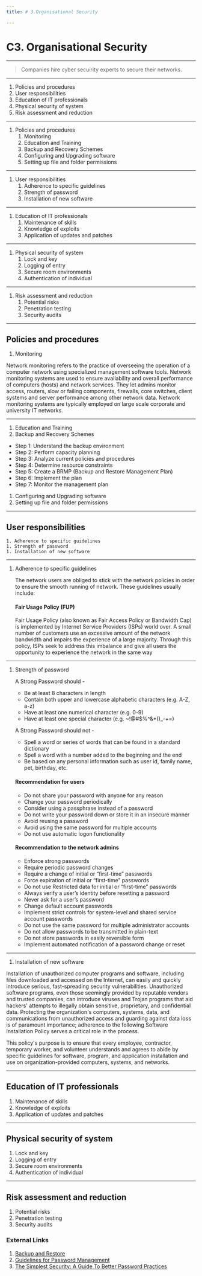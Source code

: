 ```yaml
---
title: # 3.Organisational Security

---
```


<!-- footer: *Networked Systems Security*
slidenumbers: true
autoscale: true
build-lists: true -->

# C3. Organisational Security 

---
> Companies hire cyber secuirity experts to secure their networks.

---
1. Policies and procedures
1. User responsibilities
1. Education of IT professionals
1. Physical security of system
1. Risk assessment and reduction

---
1. Policies and procedures
    1. Monitoring
    1. Education and Training
    1. Backup and Recovery Schemes
    1. Configuring and Upgrading software
    1. Setting up file and folder permissions

---
1. User responsibilities
    1. Adherence to specific guidelines
    1. Strength of password
    1. Installation of new software

---
1. Education of IT professionals
    1. Maintenance of skills
    1. Knowledge of exploits
    1. Application of updates and patches

---
1. Physical security of system
    1. Lock and key
    1. Logging of entry
    1. Secure room environments
    1. Authentication of individual

---
1. Risk assessment and reduction
    1. Potential risks
    1. Penetration testing
    1. Security audits

---
## Policies and procedures

1. Monitoring

Network monitoring refers to the practice of overseeing the operation of a computer network using specialized management software tools. Network monitoring systems are used to ensure availability and overall performance of computers (hosts) and network services. They let admins monitor access, routers, slow or failing components, firewalls, core switches, client systems and server performance among other network data. Network monitoring systems are typically employed on large scale corporate and university IT networks.

---
1. Education and Training
1. Backup and Recovery Schemes

  - Step 1: Understand the backup environment
  - Step 2: Perform capacity planning
  - Step 3: Analyze current policies and procedures
  - Step 4: Determine resource constraints
  - Step 5: Create a BRMP (Backup and Restore Management Plan)
  - Step 6: Implement the plan
  - Step 7: Monitor the management plan

1. Configuring and Upgrading software
1. Setting up file and folder permissions

---
## User responsibilities

	1. Adherence to specific guidelines
	1. Strength of password
	1. Installation of new software

---
1. Adherence to specific guidelines

	The network users are obliged to stick with the network policies in order to ensure the smooth running of network. These guidelines usually include:

	#### Fair Usage Policy (FUP)
	
	Fair Usage Policy (also known as Fair Access Policy or Bandwidth Cap) is implemented by Internet Service Providers (ISPs) world over. A small number of customers use an excessive amount of the network bandwidth and impairs the experience of a large majority. Through this policy, ISPs seek to address this imbalance and give all users the opportunity to experience the network in the same way

---
1. Strength of password

	A Strong Password should -

	* Be at least 8 characters in length
	* Contain both upper and lowercase alphabetic characters (e.g. A-Z, a-z)
	* Have at least one numerical character (e.g. 0-9)
	* Have at least one special character (e.g. ~!@#$%^&*()_-+=)

	A Strong Password should not -
	
	* Spell a word or series of words that can be found in a standard dictionary
	* Spell a word with a number added to the beginning and the end
	* Be based on any personal information such as user id, family name, pet, birthday, etc.

	#### Recommendation for users
	* Do not share your password with anyone for any reason
	* Change your password periodically
	* Consider using a passphrase instead of a password
	* Do not write your password down or store it in an insecure manner
	* Avoid reusing a password
	* Avoid using the same password for multiple accounts 
	* Do not use automatic logon functionality

	#### Recommendation to the network admins
	* Enforce strong passwords
	* Require periodic password changes
	* Require a change of initial or “first-time” passwords
	* Force expiration of initial or “first-time” passwords
	* Do not use Restricted data for initial or “first-time” passwords
	* Always verify a user’s identity before resetting a password
	* Never ask for a user’s password
	* Change default account passwords
	* Implement strict controls for system-level and shared service account passwords
	* Do not use the same password for multiple administrator accounts
	* Do not allow passwords to be transmitted in plain-text
	* Do not store passwords in easily reversible form
	* Implement automated notification of a password change or reset

---
1. Installation of new software


Installation of unauthorized computer programs and software, including files downloaded and accessed on the Internet, can easily and quickly introduce serious, fast-spreading security vulnerabilities. Unauthorized software programs, even those seemingly provided by reputable vendors and trusted companies, can introduce viruses and Trojan programs that aid hackers' attempts to illegally obtain sensitive, proprietary, and confidential data. Protecting the organization's computers, systems, data, and communications from unauthorized access and guarding against data loss is of paramount importance; adherence to the following Software Installation Policy serves a critical role in the process.

This policy's purpose is to ensure that every employee, contractor, temporary worker, and volunteer understands and agrees to abide by specific guidelines for software, program, and application installation and use on organization-provided computers, systems, and networks.

	
---
## Education of IT professionals

1. Maintenance of skills
1. Knowledge of exploits
1. Application of updates and patches

---
## Physical security of system

1. Lock and key
1. Logging of entry
1. Secure room environments
1. Authentication of individual

---
## Risk assessment and reduction

1. Potential risks
1. Penetration testing
1. Security audits

### External Links
1. [Backup and Restore](http://searchdatabackup.techtarget.com/magazineContent/Seven-steps-to-backup-and-restores)
2. [Guidelines for Password Management](https://www.cmu.edu/iso/governance/guidelines/password-management.html)
3. [The Simplest Security: A Guide To Better Password Practices](https://www.symantec.com/connect/articles/simplest-security-guide-better-password-practices)